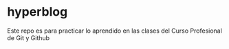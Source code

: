 # hyperblog
Este repo es para practicar lo aprendido en las clases del Curso Profesional de Git y Github
